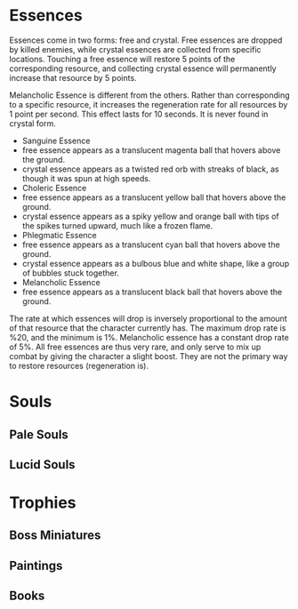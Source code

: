 # Essences
Essences come in two forms: free and crystal. Free essences are dropped by killed enemies, while crystal essences are collected from specific locations. Touching a free essence will restore 5 points of the corresponding resource, and collecting crystal essence will permanently increase that resource by 5 points.

Melancholic Essence is different from the others. Rather than corresponding to a specific resource, it increases the regeneration rate for all resources by 1 point per second. This effect lasts for 10 seconds. It is never found in crystal form.

- Sanguine Essence
 - free essence appears as a translucent magenta ball that hovers above the ground.
 - crystal essence appears as a twisted red orb with streaks of black, as though it was spun at high speeds.
- Choleric Essence
 - free essence appears as a translucent yellow ball that hovers above the ground.
 - crystal essence appears as a spiky yellow and orange ball with tips of the spikes turned upward, much like a frozen flame.
- Phlegmatic Essence
 - free essence appears as a translucent cyan ball that hovers above the ground.
 - crystal essence appears as a bulbous blue and white shape, like a group of bubbles stuck together.
- Melancholic Essence
 - free essence appears as a translucent black ball that hovers above the ground.

The rate at which essences will drop is inversely proportional to the amount of that resource that the character currently has. The maximum drop rate is %20, and the minimum is 1%. Melancholic essence has a constant drop rate of 5%. All free essences are thus very rare, and only serve to mix up combat by giving the character a slight boost. They are not the primary way to restore resources (regeneration is).

# Souls
## Pale Souls
## Lucid Souls

# Trophies
## Boss Miniatures
## Paintings
## Books